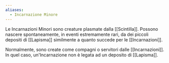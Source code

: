 ```yaml
---
aliases:
  - Incarnazione Minore
---
```

Le Incarnazioni Minori sono creature plasmate dalla [[Scintilla]]. Possono nascere spontaneamente, in eventi estremamente rari, da dei piccoli depositi di [[Lapisma]] similmente a quanto succede per le [[Incarnazioni]].

Normalmente, sono create come compagni o servitori dalle [[Incarnazioni]]. In quel caso, un'Incarnazione non è legata ad un deposito di [[Lapisma]]. 